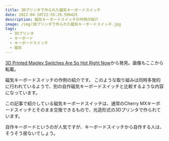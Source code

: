 ```yaml
---
title: 3Dプリンタで作られた磁気キーボードスイッチ
date: 2022-04-10T22:55:29.596425
description: 磁気キーボードスイッチの作例の紹介
image: /img/3Dプリンタで作られた磁気キーボードスイッチ.jpg
tags:
  - 3Dプリンタ
  - キーボード
  - キーボードスイッチ
  - 磁気
---
```

[3D Printed Maglev Switches Are So Hot Right Now](https://hackaday.com/2022/02/08/3d-printed-maglev-switches-are-so-hot-right-now/)から発見。画像もここから転載。

磁気キーボードスイッチの作例の紹介です。
このような取り組みは同時多発的に行われているようで、別の自作磁気キーボードスイッチと比較するような内容になっています。

この記事で紹介している磁気キーボードスイッチは、通常のCherry MXキーボードスイッチとそのまま交換できるもので、光造形式の3Dプリンタで作られています。

自作キーボードというのが人気ですが、キーボードスイッチから自作する人は、そうそう居ないでしょう。
